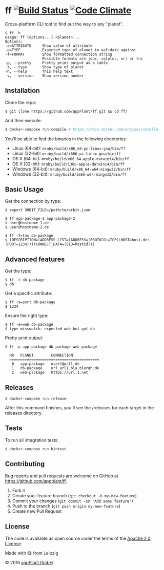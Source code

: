 # ff [![Build Status](https://travis-ci.org/appPlant/ff.svg?branch=master)](https://travis-ci.org/appPlant/ff) [![Code Climate](https://codeclimate.com/github/appPlant/ff/badges/gpa.svg)](https://codeclimate.com/github/appPlant/ff)

Cross-platform CLI tool to find out the way to any "planet".

    $ ff -h
    usage: ff [options...] <planet>...
    Options:
    -a=ATTRIBUTE     Show value of attribute
    -e=TYPE          Expected type of planet to validate against
    -f=FORMAT        Show formatted connection string
                     Possible formats are jdbc, sqlplus, url or tns
    -p, --pretty     Pretty print output as a table
    -t, --type       Show type of planet
    -h, --help       This help text
    -v, --version    Show version number

## Installation

Clone the repo:
    
    $ git clone https://github.com/appPlant/ff.git && cd ff/

And then execute:

```bash
$ docker-compose run compile # https://docs.docker.com/engine/installation
```

You'll be able to find the binaries in the following directories:

- Linux (64-bit): `mruby/build/x86_64-pc-linux-gnu/bin/ff`
- Linux (32-bit): `mruby/build/i686-pc-linux-gnu/bin/ff`
- OS X (64-bit): `mruby/build/x86_64-apple-darwin14/bin/ff`
- OS X (32-bit): `mruby/build/i386-apple-darwin14/bin/ff`
- Windows (64-bit): `mruby/build/x86_64-w64-mingw32/bin/ff`
- Windows (32-bit): `mruby/build/i686-w64-mingw32/bin/ff`

## Basic Usage

Get the connection by type:

    $ export ORBIT_FILE=/path/to/orbit.json

    $ ff app-package-1 app-package-2
    $ user@hostname-1.de
    $ user@hostname-2.de

    $ ff -f=tns db-package
    $ (DESCRIPTION=(ADDRESS_LIST=(ADDRESS=(PROTOCOL=TCP)(HOST=host.de)(PORT=1234)))(CONNECT_DATA=(SID=hostid)))

## Advanced features

Get the type:

    $ ff -t db-package
    $ db

Get a specific attribute:

    $ ff -a=port db-package
    $ 1234

Ensure the right type:

    $ ff -e=web db-package
    $ type missmatch: expected web but got db

Pretty print output:

    $ ff -p app-package db-package web-package
    
      NR   PLANET        CONNECTION            
      =========================================
       0   app-package   user1@url1.de         
       1   db-package    url_url1.bla.blergh.de
       2   web-package   https://url.1.net

## Releases

    $ docker-compose run release

Affer this command finishes, you'll see the /releases for each target in the releases directory.

## Tests

To run all integration tests:

    $ docker-compose run bintest

## Contributing

Bug reports and pull requests are welcome on GitHub at https://github.com/appplant/ff.

1. Fork it
2. Create your feature branch (`git checkout -b my-new-feature`)
3. Commit your changes (`git commit -am 'Add some feature'`)
4. Push to the branch (`git push origin my-new-feature`)
5. Create new Pull Request


## License

The code is available as open source under the terms of the [Apache 2.0 License][license].

Made with :yum: from Leipzig

© 2016 [appPlant GmbH][appplant]

[docker]: https://docs.docker.com/engine/installation
[license]: http://opensource.org/licenses/Apache-2.0
[appplant]: www.appplant.de

